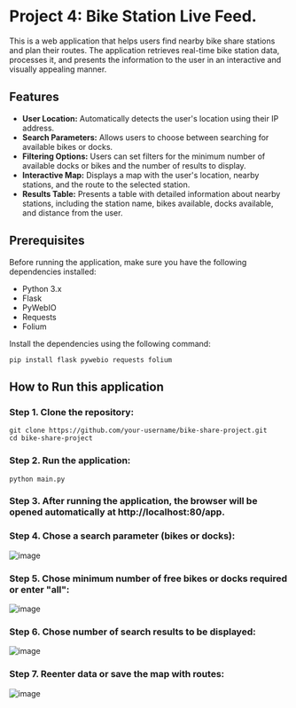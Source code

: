 # Project 4: Bike Station Live Feed. 

This is a web application that helps users find nearby bike share stations and plan their routes. The application retrieves real-time bike station data, processes it, and presents the information to the user in an interactive and visually appealing manner.

## Features

- **User Location:** Automatically detects the user's location using their IP address.
- **Search Parameters:** Allows users to choose between searching for available bikes or docks.
- **Filtering Options:** Users can set filters for the minimum number of available docks or bikes and the number of results to display.
- **Interactive Map:** Displays a map with the user's location, nearby stations, and the route to the selected station.
- **Results Table:** Presents a table with detailed information about nearby stations, including the station name, bikes available, docks available, and distance from the user.

## Prerequisites

Before running the application, make sure you have the following dependencies installed:

- Python 3.x
- Flask
- PyWebIO
- Requests
- Folium

Install the dependencies using the following command:

```
pip install flask pywebio requests folium
```

## How to Run this application

### Step 1. Clone the repository:
```
git clone https://github.com/your-username/bike-share-project.git
cd bike-share-project
```

### Step 2. Run the application:
```
python main.py
```

### Step 3. After running the application, the browser will be opened automatically at http://localhost:80/app.

### Step 4. Chose a search parameter (bikes or docks):

![image](https://github.com/vicmir/bikeshareApp/assets/79836020/f7175a45-8388-4463-88ec-0c782570b68d)

### Step 5. Chose minimum number of free bikes or docks required or enter "all":

![image](https://github.com/vicmir/bikeshareApp/assets/79836020/ddcca8e3-0cfc-4e6d-86e3-bd5073c0e2a3)

### Step 6. Chose number of search results to be displayed:

![image](https://github.com/vicmir/bikeshareApp/assets/79836020/0af84c1e-1d6a-4dec-9ba9-f8506624fe8c)

### Step 7. Reenter data or save the map with routes:

![image](https://github.com/vicmir/bikeshareApp/assets/79836020/610bddc9-9002-42d8-b584-c4a6fc44644c)

